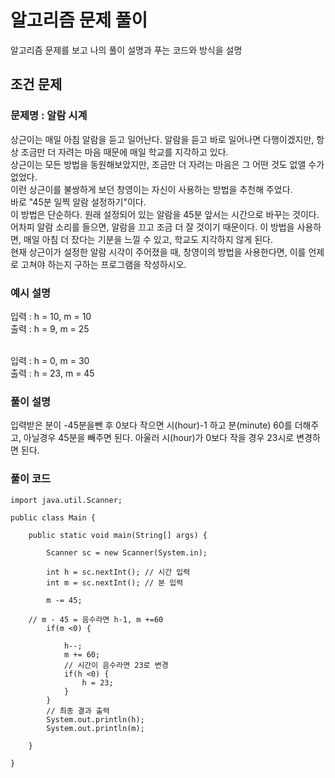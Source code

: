 # 알고리즘 문제 풀이
알고리즘 문제를 보고 나의 풀이 설명과 푸는 코드와 방식을 설명




## 조건 문제
### 문제명 : 알람 시계 <br>
상근이는 매일 아침 알람을 듣고 일어난다. 알람을 듣고 바로 일어나면 다행이겠지만, 항상 조금만 더 자려는 마음 때문에 매일 학교를 지각하고 있다. <br>
상근이는 모든 방법을 동원해보았지만, 조금만 더 자려는 마음은 그 어떤 것도 없앨 수가 없었다. <br>
이런 상근이를 불쌍하게 보던 창영이는 자신이 사용하는 방법을 추천해 주었다. <br>
바로 "45분 일찍 알람 설정하기"이다. <br>
이 방법은 단순하다. 원래 설정되어 있는 알람을 45분 앞서는 시간으로 바꾸는 것이다. 어차피 알람 소리를 들으면, 알람을 끄고 조금 더 잘 것이기 때문이다. 이 방법을 사용하면, 매일 아침 더 잤다는 기분을 느낄 수 있고, 학교도 지각하지 않게 된다. <br>
현재 상근이가 설정한 알람 시각이 주어졌을 때, 창영이의 방법을 사용한다면, 이를 언제로 고쳐야 하는지 구하는 프로그램을 작성하시오. <br>


### 예시 설명
입력 : h = 10, m = 10 <br>
출력 : h = 9,  m = 25 <br>

<br>
입력 : h = 0, m = 30 <br>
출력 : h = 23, m = 45 <br>

### 풀이 설명
입력받은 분이 -45분을뺀 후 0보다 작으면 시(hour)-1 하고 분(minute) 60를 더해주고, 아닐경우 45분을 빼주면 된다.
아울러 시(hour)가 0보다 작을 경우 23시로 변경하면 된다.

### 풀이 코드

```
import java.util.Scanner;

public class Main {

	public static void main(String[] args) {
		
		Scanner sc = new Scanner(System.in);
		
		int h = sc.nextInt(); // 시간 입력
		int m = sc.nextInt(); // 분 입력
		
		m -= 45;

    // m - 45 = 음수라면 h-1, m +=60
		if(m <0) {
			
			h--;
			m += 60;
			// 시간이 음수라면 23로 변경
			if(h <0) {
				h = 23;
			}
		}
		// 최종 결과 출력
		System.out.println(h);
		System.out.println(m);
		
	}
	
}

```
